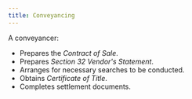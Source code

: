 ```yaml
---
title: Conveyancing
---
```


A conveyancer:
- Prepares the *Contract of Sale*.
- Prepares *Section 32 Vendor's Statement*.
- Arranges for necessary searches to be conducted.
- Obtains *Certificate of Title*.
- Completes settlement documents.
